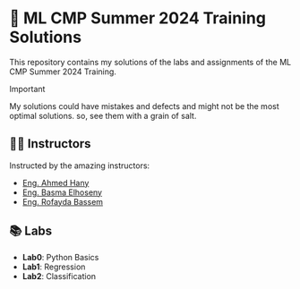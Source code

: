 # 🚀 ML CMP Summer 2024 Training Solutions

This repository contains my solutions of the labs and assignments of the ML CMP Summer 2024 Training.

> [!IMPORTANT]
> My solutions could have mistakes and defects and might not be the most optimal solutions. so, see them with a grain of salt.

## 👨‍🏫 Instructors

Instructed by the amazing instructors:

- [Eng. Ahmed Hany](https://github.com/Ahmed-H300)
- [Eng. Basma Elhoseny](https://github.com/BasmaElhoseny01)
- [Eng. Rofayda Bassem](https://github.com/Rofaydaaa)

## 📚 Labs

- **Lab0**: Python Basics
- **Lab1**: Regression
- **Lab2**: Classification
